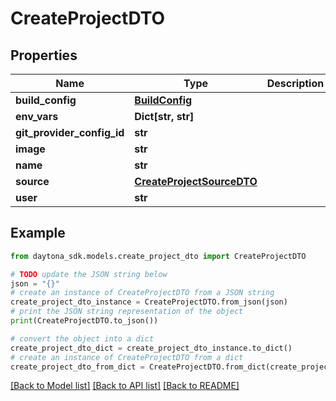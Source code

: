 # CreateProjectDTO


## Properties

Name | Type | Description | Notes
------------ | ------------- | ------------- | -------------
**build_config** | [**BuildConfig**](BuildConfig.md) |  | [optional] 
**env_vars** | **Dict[str, str]** |  | 
**git_provider_config_id** | **str** |  | [optional] 
**image** | **str** |  | [optional] 
**name** | **str** |  | 
**source** | [**CreateProjectSourceDTO**](CreateProjectSourceDTO.md) |  | 
**user** | **str** |  | [optional] 

## Example

```python
from daytona_sdk.models.create_project_dto import CreateProjectDTO

# TODO update the JSON string below
json = "{}"
# create an instance of CreateProjectDTO from a JSON string
create_project_dto_instance = CreateProjectDTO.from_json(json)
# print the JSON string representation of the object
print(CreateProjectDTO.to_json())

# convert the object into a dict
create_project_dto_dict = create_project_dto_instance.to_dict()
# create an instance of CreateProjectDTO from a dict
create_project_dto_from_dict = CreateProjectDTO.from_dict(create_project_dto_dict)
```
[[Back to Model list]](../README.md#documentation-for-models) [[Back to API list]](../README.md#documentation-for-api-endpoints) [[Back to README]](../README.md)


